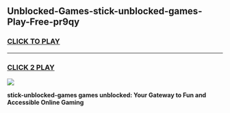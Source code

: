 
## Unblocked-Games-stick-unblocked-games-Play-Free-pr9qy
<h3>
<a href="https://premium76.site?title=stick-unblocked-games&ref=17A">CLICK TO PLAY</a></h3>
<hr>

<h3>
<a href="https://premium76.site?title=stick-unblocked-games&ref=17A">CLICK 2 PLAY</a>
  
</h3>

<a href="https://premium76.site?title=stick-unblocked-games&ref=17A"><img src="https://clearcache.store/games.png"></a>


**stick-unblocked-games games unblocked: Your Gateway to Fun and Accessible Online Gaming**
